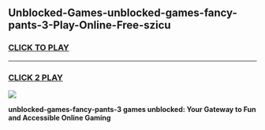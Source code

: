
## Unblocked-Games-unblocked-games-fancy-pants-3-Play-Online-Free-szicu
<h3>
<a href="https://premium76.site?title=unblocked-games-fancy-pants-3&ref=26A">CLICK TO PLAY</a></h3>
<hr>

<h3>
<a href="https://premium76.site?title=unblocked-games-fancy-pants-3&ref=26A">CLICK 2 PLAY</a>
  
</h3>

<a href="https://premium76.site?title=unblocked-games-fancy-pants-3&ref=26A"><img src="https://clearcache.store/games.png"></a>


**unblocked-games-fancy-pants-3 games unblocked: Your Gateway to Fun and Accessible Online Gaming**
